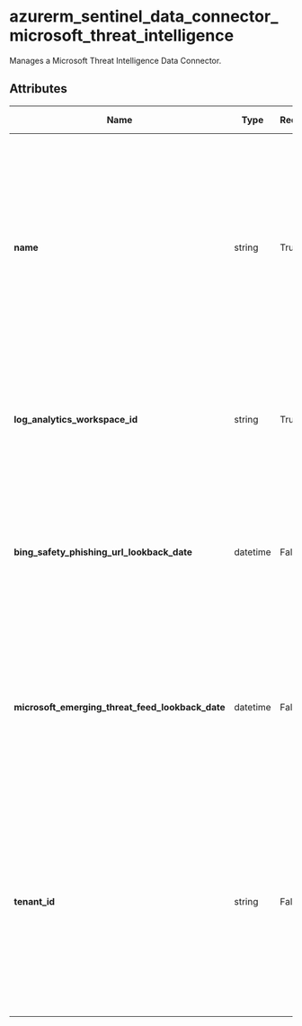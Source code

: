 # azurerm_sentinel_data_connector_microsoft_threat_intelligence

Manages a Microsoft Threat Intelligence Data Connector.

## Attributes

| Name | Type | Required? | Default  | possible values | Description |
| ---- | ---- | --------- | -------- | ----------- | ----------- |
| **name** | string | True | -  |  -  | The name which should be used for this Microsoft Threat Intelligence Data Connector. Changing this forces a new Microsoft Threat Intelligence Data Connector to be created. | 
| **log_analytics_workspace_id** | string | True | -  |  -  | The ID of the Log Analytics Workspace. Changing this forces a new Data Connector to be created. | 
| **bing_safety_phishing_url_lookback_date** | datetime | False | -  |  -  | The lookback date for the Bing Safety Phishing Url in RFC3339. Changing this forces a new Data Connector to be created. | 
| **microsoft_emerging_threat_feed_lookback_date** | datetime | False | -  |  -  | The lookback date for the Microsoft Emerging Threat Feed in RFC3339. Changing this forces a new Data Connector to be created. | 
| **tenant_id** | string | False | -  |  -  | The ID of the tenant that this Microsoft Threat Intelligence Data Connector connects to. Changing this forces a new Microsoft Threat Intelligence Data Connector to be created. | 

